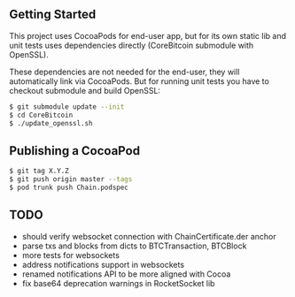 
## Getting Started

This project uses CocoaPods for end-user app, but for its own static lib and
unit tests uses dependencies directly (CoreBitcoin submodule with OpenSSL).

These dependencies are not needed for the end-user, they will automatically link
via CocoaPods. But for running unit tests you have to checkout submodule and
build OpenSSL:

```bash
$ git submodule update --init
$ cd CoreBitcoin
$ ./update_openssl.sh
```

## Publishing a CocoaPod

```bash
$ git tag X.Y.Z
$ git push origin master --tags
$ pod trunk push Chain.podspec
```

## TODO

- should verify websocket connection with ChainCertificate.der anchor
- parse txs and blocks from dicts to BTCTransaction, BTCBlock
- more tests for websockets
- address notifications support in websockets
- renamed notifications API to be more aligned with Cocoa
- fix base64 deprecation warnings in RocketSocket lib
